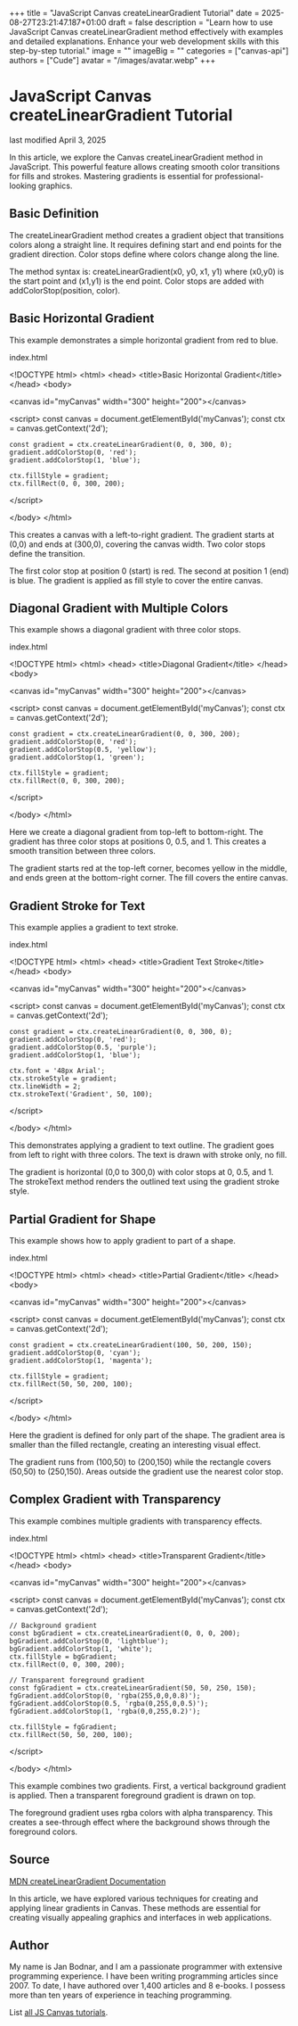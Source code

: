 +++
title = "JavaScript Canvas createLinearGradient Tutorial"
date = 2025-08-27T23:21:47.187+01:00
draft = false
description = "Learn how to use JavaScript Canvas createLinearGradient method effectively with examples and detailed explanations. Enhance your web development skills with this step-by-step tutorial."
image = ""
imageBig = ""
categories = ["canvas-api"]
authors = ["Cude"]
avatar = "/images/avatar.webp"
+++

# JavaScript Canvas createLinearGradient Tutorial

last modified April 3, 2025

In this article, we explore the Canvas createLinearGradient method in JavaScript.
This powerful feature allows creating smooth color transitions for fills and
strokes. Mastering gradients is essential for professional-looking graphics.

## Basic Definition

The createLinearGradient method creates a gradient object that transitions
colors along a straight line. It requires defining start and end points for
the gradient direction. Color stops define where colors change along the line.

The method syntax is: createLinearGradient(x0, y0, x1, y1) where
(x0,y0) is the start point and (x1,y1) is the end point. Color stops are
added with addColorStop(position, color).

## Basic Horizontal Gradient

This example demonstrates a simple horizontal gradient from red to blue.

index.html
    

&lt;!DOCTYPE html&gt;
&lt;html&gt;
&lt;head&gt;
    &lt;title&gt;Basic Horizontal Gradient&lt;/title&gt;
&lt;/head&gt;
&lt;body&gt;

&lt;canvas id="myCanvas" width="300" height="200"&gt;&lt;/canvas&gt;

&lt;script&gt;
    const canvas = document.getElementById('myCanvas');
    const ctx = canvas.getContext('2d');
    
    const gradient = ctx.createLinearGradient(0, 0, 300, 0);
    gradient.addColorStop(0, 'red');
    gradient.addColorStop(1, 'blue');
    
    ctx.fillStyle = gradient;
    ctx.fillRect(0, 0, 300, 200);
&lt;/script&gt;

&lt;/body&gt;
&lt;/html&gt;

This creates a canvas with a left-to-right gradient. The gradient starts at
(0,0) and ends at (300,0), covering the canvas width. Two color stops define
the transition.

The first color stop at position 0 (start) is red. The second at position 1
(end) is blue. The gradient is applied as fill style to cover the entire canvas.

## Diagonal Gradient with Multiple Colors

This example shows a diagonal gradient with three color stops.

index.html
    

&lt;!DOCTYPE html&gt;
&lt;html&gt;
&lt;head&gt;
    &lt;title&gt;Diagonal Gradient&lt;/title&gt;
&lt;/head&gt;
&lt;body&gt;

&lt;canvas id="myCanvas" width="300" height="200"&gt;&lt;/canvas&gt;

&lt;script&gt;
    const canvas = document.getElementById('myCanvas');
    const ctx = canvas.getContext('2d');
    
    const gradient = ctx.createLinearGradient(0, 0, 300, 200);
    gradient.addColorStop(0, 'red');
    gradient.addColorStop(0.5, 'yellow');
    gradient.addColorStop(1, 'green');
    
    ctx.fillStyle = gradient;
    ctx.fillRect(0, 0, 300, 200);
&lt;/script&gt;

&lt;/body&gt;
&lt;/html&gt;

Here we create a diagonal gradient from top-left to bottom-right. The gradient
has three color stops at positions 0, 0.5, and 1. This creates a smooth
transition between three colors.

The gradient starts red at the top-left corner, becomes yellow in the middle,
and ends green at the bottom-right corner. The fill covers the entire canvas.

## Gradient Stroke for Text

This example applies a gradient to text stroke.

index.html
    

&lt;!DOCTYPE html&gt;
&lt;html&gt;
&lt;head&gt;
    &lt;title&gt;Gradient Text Stroke&lt;/title&gt;
&lt;/head&gt;
&lt;body&gt;

&lt;canvas id="myCanvas" width="300" height="200"&gt;&lt;/canvas&gt;

&lt;script&gt;
    const canvas = document.getElementById('myCanvas');
    const ctx = canvas.getContext('2d');
    
    const gradient = ctx.createLinearGradient(0, 0, 300, 0);
    gradient.addColorStop(0, 'red');
    gradient.addColorStop(0.5, 'purple');
    gradient.addColorStop(1, 'blue');
    
    ctx.font = '48px Arial';
    ctx.strokeStyle = gradient;
    ctx.lineWidth = 2;
    ctx.strokeText('Gradient', 50, 100);
&lt;/script&gt;

&lt;/body&gt;
&lt;/html&gt;

This demonstrates applying a gradient to text outline. The gradient goes from
left to right with three colors. The text is drawn with stroke only, no fill.

The gradient is horizontal (0,0 to 300,0) with color stops at 0, 0.5, and 1.
The strokeText method renders the outlined text using the gradient stroke style.

## Partial Gradient for Shape

This example shows how to apply gradient to part of a shape.

index.html
    

&lt;!DOCTYPE html&gt;
&lt;html&gt;
&lt;head&gt;
    &lt;title&gt;Partial Gradient&lt;/title&gt;
&lt;/head&gt;
&lt;body&gt;

&lt;canvas id="myCanvas" width="300" height="200"&gt;&lt;/canvas&gt;

&lt;script&gt;
    const canvas = document.getElementById('myCanvas');
    const ctx = canvas.getContext('2d');
    
    const gradient = ctx.createLinearGradient(100, 50, 200, 150);
    gradient.addColorStop(0, 'cyan');
    gradient.addColorStop(1, 'magenta');
    
    ctx.fillStyle = gradient;
    ctx.fillRect(50, 50, 200, 100);
&lt;/script&gt;

&lt;/body&gt;
&lt;/html&gt;

Here the gradient is defined for only part of the shape. The gradient area is
smaller than the filled rectangle, creating an interesting visual effect.

The gradient runs from (100,50) to (200,150) while the rectangle covers
(50,50) to (250,150). Areas outside the gradient use the nearest color stop.

## Complex Gradient with Transparency

This example combines multiple gradients with transparency effects.

index.html
    

&lt;!DOCTYPE html&gt;
&lt;html&gt;
&lt;head&gt;
    &lt;title&gt;Transparent Gradient&lt;/title&gt;
&lt;/head&gt;
&lt;body&gt;

&lt;canvas id="myCanvas" width="300" height="200"&gt;&lt;/canvas&gt;

&lt;script&gt;
    const canvas = document.getElementById('myCanvas');
    const ctx = canvas.getContext('2d');
    
    // Background gradient
    const bgGradient = ctx.createLinearGradient(0, 0, 0, 200);
    bgGradient.addColorStop(0, 'lightblue');
    bgGradient.addColorStop(1, 'white');
    ctx.fillStyle = bgGradient;
    ctx.fillRect(0, 0, 300, 200);
    
    // Transparent foreground gradient
    const fgGradient = ctx.createLinearGradient(50, 50, 250, 150);
    fgGradient.addColorStop(0, 'rgba(255,0,0,0.8)');
    fgGradient.addColorStop(0.5, 'rgba(0,255,0,0.5)');
    fgGradient.addColorStop(1, 'rgba(0,0,255,0.2)');
    
    ctx.fillStyle = fgGradient;
    ctx.fillRect(50, 50, 200, 100);
&lt;/script&gt;

&lt;/body&gt;
&lt;/html&gt;

This example combines two gradients. First, a vertical background gradient is
applied. Then a transparent foreground gradient is drawn on top.

The foreground gradient uses rgba colors with alpha transparency. This creates
a see-through effect where the background shows through the foreground colors.

## Source

[MDN createLinearGradient Documentation](https://developer.mozilla.org/en-US/docs/Web/API/CanvasRenderingContext2D/createLinearGradient)

In this article, we have explored various techniques for creating and applying
linear gradients in Canvas. These methods are essential for creating visually
appealing graphics and interfaces in web applications.

## Author

My name is Jan Bodnar, and I am a passionate programmer with extensive
programming experience. I have been writing programming articles since 2007.
To date, I have authored over 1,400 articles and 8 e-books. I possess more
than ten years of experience in teaching programming.

List [all JS Canvas tutorials](/all/#canvas).